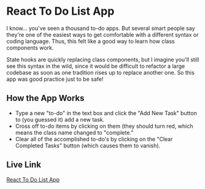 # React To Do List App

I know... you've seen a thousand to-do apps. But several smart people say they're one of the easiest ways to get comfortable with a different syntax or coding language. Thus, this felt like a good way to learn how class components work.

State hooks are quickly replacing class components, but I imagine you'll still see this syntax in the wild, since it would be difficult to refactor a large codebase as soon as one tradition rises up to replace another one. So this app was good practice just to be safe!

## How the App Works

- Type a new "to-do" in the text box and click the "Add New Task" button to (you guessed it) add a new task.
- Cross off to-do items by clicking on them (they should turn red, which means the class name changed to "complete."
- Clear all of the accomplished to-do's by clicking on the "Clear Completed Tasks" button (which causes them to vanish).

## Live Link

[React To Do List App](https://react-todo.webwallen.now.sh/)

